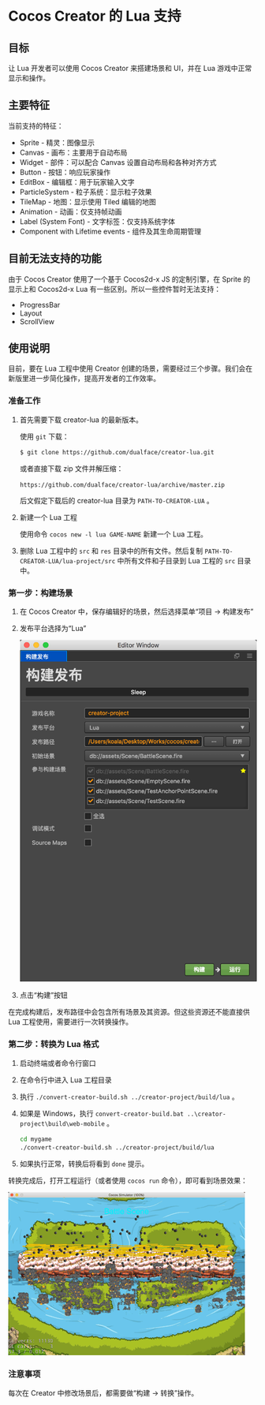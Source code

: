 # Cocos Creator 的 Lua 支持

## 目标

让 Lua 开发者可以使用 Cocos Creator 来搭建场景和 UI，并在 Lua 游戏中正常显示和操作。

## 主要特征

当前支持的特征：

-   Sprite - 精灵：图像显示
-   Canvas - 画布：主要用于自动布局
-   Widget - 部件：可以配合 Canvas 设置自动布局和各种对齐方式
-   Button - 按钮：响应玩家操作
-   EditBox - 编辑框：用于玩家输入文字
-   ParticleSystem - 粒子系统：显示粒子效果
-   TileMap - 地图：显示使用 Tiled 编辑的地图
-   Animation - 动画：仅支持帧动画
-   Label (System Font) - 文字标签：仅支持系统字体
-   Component with Lifetime events - 组件及其生命周期管理


## 目前无法支持的功能

由于 Cocos Creator 使用了一个基于 Cocos2d-x JS 的定制引擎，在 Sprite 的显示上和 Cocos2d-x Lua 有一些区别。所以一些控件暂时无法支持：

-   ProgressBar
-   Layout
-   ScrollView


## 使用说明

目前，要在 Lua 工程中使用 Creator 创建的场景，需要经过三个步骤。我们会在新版里进一步简化操作，提高开发者的工作效率。


### 准备工作

1.  首先需要下载 creator-lua 的最新版本。

    使用 `git` 下载：

    ```bash
    $ git clone https://github.com/dualface/creator-lua.git
    ```

    或者直接下载 zip 文件并解压缩：

    `https://github.com/dualface/creator-lua/archive/master.zip`

    后文假定下载后的 creator-lua 目录为 `PATH-TO-CREATOR-LUA` 。


2.  新建一个 Lua 工程

    使用命令 `cocos new -l lua GAME-NAME` 新建一个 Lua 工程。


3.  删除 Lua 工程中的 `src` 和 `res` 目录中的所有文件。然后复制 `PATH-TO-CREATOR-LUA/lua-project/src` 中所有文件和子目录到 Lua 工程的 `src` 目录中。


### 第一步：构建场景

1.  在 Cocos Creator 中，保存编辑好的场景，然后选择菜单“项目 -> 构建发布”
2.  发布平台选择为“Lua”

    ![](docs/build.png)

3.  点击“构建”按钮

在完成构建后，发布路径中会包含所有场景及其资源。但这些资源还不能直接供 Lua 工程使用，需要进行一次转换操作。


### 第二步：转换为 Lua 格式

1.  启动终端或者命令行窗口
2.  在命令行中进入 Lua 工程目录
3.  执行 `./convert-creator-build.sh ../creator-project/build/lua` 。
4.  如果是 Windows，执行 `convert-creator-build.bat ..\creator-project\build\web-mobile` 。

    ```bash
    cd mygame
    ./convert-creator-build.sh ../creator-project/build/lua
    ```

4.  如果执行正常，转换后将看到 `done` 提示。

转换完成后，打开工程运行（或者使用 `cocos run` 命令），即可看到场景效果：

![](docs/play-scene.gif)


### 注意事项

每次在 Creator 中修改场景后，都需要做“构建 -> 转换”操作。

